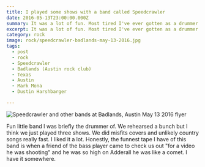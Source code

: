```yaml
---
title: I played some shows with a band called Speedcrawler
date: 2016-05-13T23:00:00.000Z
summary: It was a lot of fun. Most tired I've ever gotten as a drummer.
excerpt: It was a lot of fun. Most tired I've ever gotten as a drummer.
category: rock
image: rock/speedcrawler-badlands-may-13-2016.jpg
tags:
  - post 
  - rock
  - Speedcrawler
  - Badlands (Austin rock club)
  - Texas
  - Austin
  - Mark Mona
  - Dustin Harshbarger

---
```


![Speedcrawler and other bands at Badlands, Austin May 13 2016 flyer](/static/img/rock/speedcrawler-badlands-may-13-2016.jpg "Speedcrawler and other bands at Badlands, Austin May 13 2016 flyer")

Fun little band I was briefly the drummer of. We rehearsed a bunch but I think we just played three shows. We did misfits covers and unlikely country songs really fast. I liked it a lot. Honestly, the funnest tape I have of this band is when a friend of the bass player came to check us out "for a video he was shooting" and he was so high on Adderall he was like a comet. I have it somewhere.